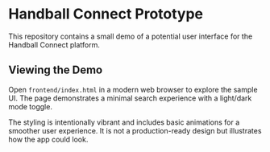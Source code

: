 # Handball Connect Prototype

This repository contains a small demo of a potential user interface for the Handball Connect platform.

## Viewing the Demo

Open `frontend/index.html` in a modern web browser to explore the sample UI. The page demonstrates a minimal search experience with a light/dark mode toggle.

The styling is intentionally vibrant and includes basic animations for a smoother user experience. It is not a production-ready design but illustrates how the app could look.

